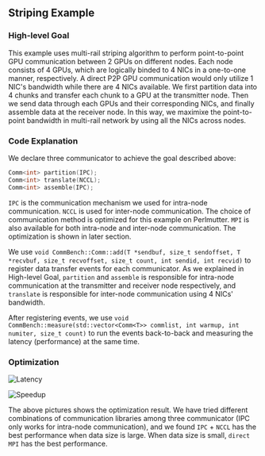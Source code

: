 ## Striping Example

### High-level Goal

This example uses multi-rail striping algorithm to perform point-to-point GPU communication between 2 GPUs on different nodes. Each node consists of 4 GPUs, which are logically binded to 4 NICs in a one-to-one manner, respectively. A direct P2P GPU communication would only utilize 1 NIC's bandwidth while there are 4 NICs available. We first partition data into 4 chunks and transfer each chunk to a GPU at the transmitter node. Then we send data through each GPUs and their corresponding NICs, and finally assemble data at the receiver node. In this way, we maximixe the point-to-point bandwidth in multi-rail network by using all the NICs across nodes.

### Code Explanation

We declare three communicator to achieve the goal described above:
```cpp
Comm<int> partition(IPC);
Comm<int> translate(NCCL);
Comm<int> assemble(IPC);
```
``IPC`` is the communication mechanism we used for intra-node communication. ``NCCL`` is used for inter-node communication. The choice of communication method is optimized for this example on Perlmutter. ``MPI`` is also available for both intra-node and inter-node communication. The optimization is shown in later section.

We use ``void CommBench::Comm::add(T *sendbuf, size_t sendoffset, T *recvbuf, size_t recvoffset, size_t count, int sendid, int recvid)`` to register data transfer events for each communicator. As we explained in High-level Goal, ``partition`` and ``assemble`` is responsible for intra-node communication at the transmitter and receiver node respectively, and ``translate`` is responsible for inter-node communication using 4 NICs' bandwidth.

After registering events, we use ``void CommBench::measure(std::vector<Comm<T>> commlist, int warmup, int numiter, size_t count)`` to run the events back-to-back and measuring the latency (performance) at the same time.

### Optimization 

![Latency](https://github.com/merthidayetoglu/CommBench/blob/master/examples/images/latency.png)

![Speedup](https://github.com/merthidayetoglu/CommBench/blob/master/examples/images/speedup.png)

The above pictures shows the optimization result. We have tried different combinations of communication libraries among three communicator (IPC only works for intra-node communication), and we found ``IPC`` + ``NCCL`` has the best performance when data size is large. When data size is small, ``direct MPI`` has the best performance.



